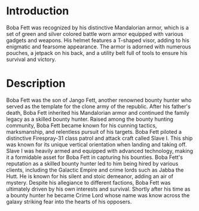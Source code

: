 # Introduction

Boba Fett was recognized by his distinctive Mandalorian armor, which is a set of green and silver colored battle worn armor equipped with various gadgets and weapons.
His helmet features a T-shaped visor, adding to his enigmatic and fearsome appearance.
The armor is adorned with numerous pouches, a jetpack on his back, and a utility belt full of tools to ensure his survival and victory.

# Description

Boba Fett was the son of Jango Fett, another renowned bounty hunter who served as the template for the clone army of the republic.
After his father's death, Boba Fett inherited his Mandalorian armor and continued the family legacy as a skilled bounty hunter.
Raised among the bounty hunting community, Boba Fett became known for his cunning tactics, marksmanship, and relentless pursuit of his targets.
Boba Fett piloted a distinctive Firespray-31 class patrol and attack craft called Slave I.
This ship was known for its unique vertical orientation when landing and taking off.
Slave I was heavily armed and equipped with advanced technology, making it a formidable asset for Boba Fett in capturing his bounties.
Boba Fett's reputation as a skilled bounty hunter led to him being hired by various clients, including the Galactic Empire and crime lords such as Jabba the Hutt.
He is known for his silent and stoic demeanor, adding an air of mystery.
Despite his allegiance to different factions, Boba Fett was ultimately driven by his own interests and survival.
Shortly after his time as a bounty hunter he became Crime Lord whose name was know across the galaxy striking fear into the hearts of his opposers.
